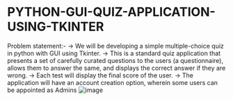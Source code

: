 # PYTHON-GUI-QUIZ-APPLICATION-USING-TKINTER

Problem statement:-
-> We will be developing a simple multiple-choice quiz in python with GUI using Tkinter. 
-> This is a standard quiz application that presents a set of carefully curated questions to the users (a questionnaire), allows them to 
   answer the same, and displays the correct answer if they are wrong. 
-> Each test will display the final score of the user. 
-> The application will have an account creation option, wherein some users can be appointed as Admins
   ![image](https://github.com/Mehuldobriyal123/PYTHON-GUI-QUIZ-APPLICATION-USING-TKINTER/assets/117109805/56618db8-994e-44cf-b2cc-add704db7e9e)
